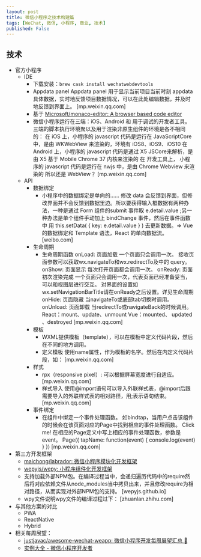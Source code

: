 ```yaml
---
layout: post
title: 微信小程序之技术构建篇
tags: [WeChat, 微信, 小程序, 商业, 技术]
published: False
---
```


## 技术

- 官方小程序
    - IDE
      - 下载安装：`brew cask install wechatwebdevtools`
      - Appdata panel Appdata panel 用于显示当前项目当前时刻 appdata 具体数据，实时地反馈项目数据情况，可以在此处编辑数据，并及时地反馈到界面上。   [mp.weixin.qq.com]
      - 基于 [Microsoft/monaco-editor: A browser based code editor](https://github.com/Microsoft/monaco-editor)
      - 微信小程序运行在三端：iOS、Android 和 用于调试的开发者工具。 三端的脚本执行环境聚以及用于渲染非原生组件的环境是各不相同的： 在 iOS 上，小程序的 javascript 代码是运行在 JavaScriptCore 中，是由 WKWebView 来渲染的，环境有 iOS8、iOS9、iOS10 在 Android 上，小程序的 javascript 代码是通过 X5 JSCore来解析，是由 X5 基于 Mobile Chrome 37 内核来渲染的 在 开发工具上， 小程序的 javascript 代码是运行在 nwjs 中，是由 Chrome Webview 来渲染的   所以还是 WebView？ [mp.weixin.qq.com]
    - API
      - 数据绑定
        - 小程序中的数据绑定是单向的……   修改 data 会反馈到界面，但修改界面并不会反馈到数据里边。所以要获得输入框数据有两种办法，一种是通过 Form 组件的submit 事件取  e.detail.value ;另一种办法是单个组件手动加上 bindChange 事件，然后在事件函数中 用 this.setData( { key: e.detail.value } ) 去更新数据。=> Vue 的数据绑定和 Template 语法，React 的单向数据流。 [weibo.com]
      - 生命周期
        - 生命周期函数 onLoad: 页面加载  一个页面只会调用一次。 接收页面参数可以获取wx.navigateTo和wx.redirectTo及中的 query。 onShow: 页面显示  每次打开页面都会调用一次。 onReady: 页面初次渲染完成  一个页面只会调用一次，代表页面已经准备妥当，可以和视图层进行交互。 对界面的设置如wx.setNavigationBarTitle请在onReady之后设置。详见生命周期 onHide: 页面隐藏  当navigateTo或底部tab切换时调用。 onUnload: 页面卸载  当redirectTo或navigateBack的时候调用。   React：mount、update、unmount  Vue：mounted、 updated 、destroyed [mp.weixin.qq.com]
      - 模板 
        - WXML提供模板（template），可以在模板中定义代码片段，然后在不同的地方调用。 
        - 定义模板 使用name属性，作为模板的名字。然后在内定义代码片段，如：    [mp.weixin.qq.com]
      - 样式
        - rpx（responsive pixel）: 可以根据屏幕宽度进行自适应。  [mp.weixin.qq.com]
        - 样式导入 使用@import语句可以导入外联样式表，@import后跟需要导入的外联样式表的相对路径，用;表示语句结束。   [mp.weixin.qq.com]
      - 事件绑定
        - 在组件中绑定一个事件处理函数。  如bindtap，当用户点击该组件的时候会在该页面对应的Page中找到相应的事件处理函数。  Click me!   在相应的Page定义中写上相应的事件处理函数，参数是event。  Page({   tapName: function(event) {     console.log(event)   } })    [mp.weixin.qq.com]
- 第三方开发框架
    - [maichong/labrador: 微信小程序模块化开发框架](https://github.com/maichong/labrador)
    - [wepyjs/wepy: 小程序组件化开发框架](https://github.com/wepyjs/wepy)
    - 支持加载外部NPM包。在编译过程当中，会递归遍历代码中的require然后将对应依赖文件从node_modules当中拷贝出来，并且修改require为相对路径，从而实现对外部NPM包的支持。  [wepyjs.github.io]
    - wpy文件说明wpy文件的编译过程过下：  [zhuanlan.zhihu.com]
- 与其他方案的对比
    - PWA
    - ReactNative
    - Hybrid
- 相关每周展望：
    - [justjavac/awesome-wechat-weapp: 微信小程序开发每周展望汇总 :100:](https://github.com/justjavac/awesome-wechat-weapp)
    - [实例大全 - 微信小程序开发者](https://github.com/wxappdev)
